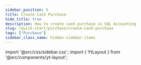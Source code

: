 ```yaml
---
sidebar_position: 5
title: Create Cash Purchase
hide_title: true
description: How to create cash purchase in SQL Accounting
slug: /quick-start/purchase/create-cash-purchase
tags: ["Purchase"]
sidebar_class_name: hidden-sidebar-items
---
```


import '@src/css/sidebar.css';
import { YtLayout } from '@src/components/yt-layout';

<YtLayout 
    url="https://www.youtube.com/embed/unz7TxUgZbY?autoplay=1"
    videoId="unz7TxUgZbY"
    title="Cash Purchase"
/>
